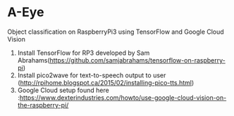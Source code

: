 # A-Eye
Object classification on RaspberryPi3 using TensorFlow and Google Cloud Vision 

1. Install TensorFlow for RP3 developed by Sam Abrahams(https://github.com/samjabrahams/tensorflow-on-raspberry-pi)
2. Install pico2wave for text-to-speech output to user (http://rpihome.blogspot.ca/2015/02/installing-pico-tts.html)
3. Google Cloud setup found here :https://www.dexterindustries.com/howto/use-google-cloud-vision-on-the-raspberry-pi/
